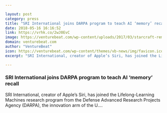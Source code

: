 ```yaml
---

layout: post
category: press
title: "SRI International joins DARPA program to teach AI ‘memory’ recall"
date: 2018-05-16 16:16:52
link: https://vrhk.co/2wJ0EvC
image: https://venturebeat.com/wp-content/uploads/2017/03/starcraft-remastered-2.jpg?fit=1200%2C904&strip=all
domain: venturebeat.com
author: "VentureBeat"
icon: https://venturebeat.com/wp-content/themes/vb-news/img/favicon.ico
excerpt: "SRI International, creator of Apple’s Siri, has joined the Lifelong-Learning Machines research program from the Defense Advanced Research Projects Agency (DARPA), the innovation arm of the U.…"

---
```


### SRI International joins DARPA program to teach AI ‘memory’ recall

SRI International, creator of Apple’s Siri, has joined the Lifelong-Learning Machines research program from the Defense Advanced Research Projects Agency (DARPA), the innovation arm of the U.…